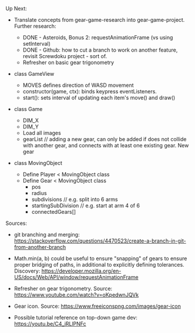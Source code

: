 Up Next:

- Translate concepts from gear-game-research into gear-game-project. Further research:
	- DONE - Asteroids, Bonus 2: requestAnimationFrame (vs using setInterval)
	- DONE - Github: how to cut a branch to work on another feature, revisit Screwdoku project - sort of.
	- Refresher on basic gear trigonometry


- class GameView
	+ MOVES defines direction of WASD movement
	+ constructor(game, ctx): binds keypress eventListeners. 
	+ start(): sets interval of updating each item's move() and draw()
- class Game
	+ DIM_X
	+ DIM_Y
	+ Load all images
	+ gearList // adding a new gear, can only be added if does not collide with another gear, and connects with at least one existing gear. New gear 
- class MovingObject
	- Define Player < MovingObject class
	- Define Gear < MovingObject class
		+ pos
		+ radius
		+ subdivisions // e.g. split into 6 arms
		+ startingSubDivision // e.g. start at arm 4 of 6
		+ connectedGears[]
	
Sources:
- git branching and merging: https://stackoverflow.com/questions/4470523/create-a-branch-in-git-from-another-branch

- Math.min(a, b) could be useful to ensure "snapping" of gears to ensure proper bridging of paths, in additional to explicitly defining tolerances. Discovery: https://developer.mozilla.org/en-US/docs/Web/API/window/requestAnimationFrame 

- Refresher on gear trigonometry. Source: https://www.youtube.com/watch?v=oKpedwnJQVk

- Gear icon. Source: https://www.freeiconspng.com/images/gear-icon

- Possible tutorial reference on top-down game dev: https://youtu.be/C4_iRLlPNFc